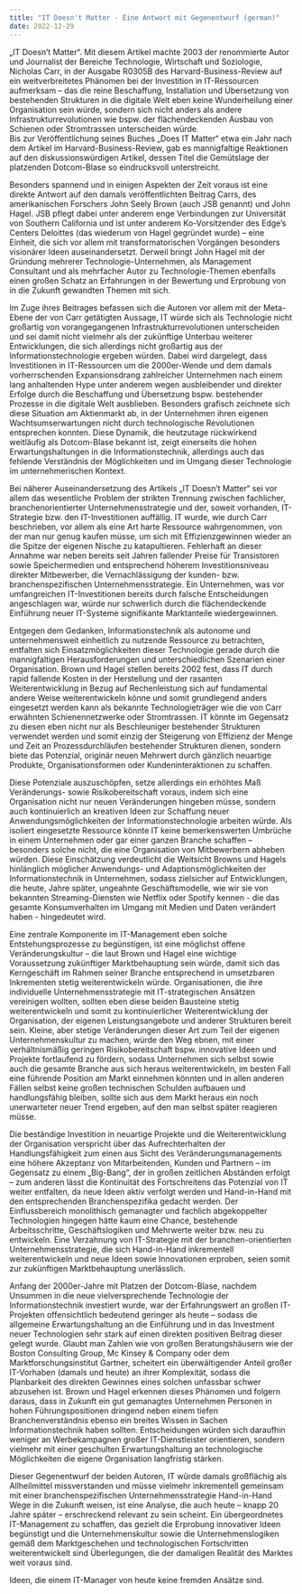```yaml
---
title: "IT Doesn't Matter - Eine Antwort mit Gegenentwurf (german)"
date: 2022-12-29
---
```


<p>
„IT Doesn’t Matter“. Mit diesem Artikel machte 2003 der renommierte Autor und Journalist der Bereiche Technologie, Wirtschaft und Soziologie, Nicholas Carr, in der Ausgabe R0305B des Harvard-Business-Review auf ein weitverbreitetes Phänomen bei der Investition in IT-Ressourcen aufmerksam – das die reine Beschaffung, Installation und Übersetzung von bestehenden Strukturen in die digitale Welt eben keine Wunderheilung einer Organisation sein würde, sondern sich nicht anders als andere Infrastrukturrevolutionen wie bspw. der flächendeckenden Ausbau 
von Schienen oder Stromtrassen unterscheiden würde.
<br />
Bis zur Veröffentlichung seines Buches „Does IT Matter“ etwa ein Jahr nach dem Artikel im Harvard-Business-Review, gab es mannigfaltige Reaktionen auf den diskussionswürdigen Artikel, dessen Titel die Gemütslage der platzenden Dotcom-Blase so eindrucksvoll unterstreicht. 
</p>

<p></p>

<p>
Besonders spannend und in einigen Aspekten der Zeit voraus ist eine direkte Antwort auf den damals veröffentlichten Beitrag Carrs, des amerikanischen Forschers John Seely Brown (auch JSB genannt) und John Hagel. JSB pflegt dabei unter anderem enge Verbindungen zur Universität von Southern California und ist unter anderem Ko-Vorsitzender des Edge’s Centers Deloittes (das wiederum von Hagel gegründet wurde) – eine Einheit, die sich vor allem mit transformatorischen Vorgängen besonders visionärer Ideen auseinandersetzt.  Derweil bringt John Hagel mit der Gründung mehrerer Technologie-Unternehmen, als Management Consultant und als mehrfacher Autor zu Technologie-Themen ebenfalls einen großen Schatz an Erfahrungen in der Bewertung und Erprobung von in die Zukunft gewandten Themen mit sich. 
</p>

<p></p>

<p>
Im Zuge ihres Beitrages befassen sich die Autoren vor allem mit der Meta-Ebene der von Carr getätigten Aussage, IT würde sich als Technologie nicht großartig von vorangegangenen Infrastrukturrevolutionen unterscheiden und sei damit nicht vielmehr als der zukünftige Unterbau weiterer Entwicklungen, die sich allerdings nicht großartig aus der Informationstechnologie ergeben würden.  Dabei wird dargelegt, dass Investitionen in IT-Ressourcen um die 2000er-Wende und dem damals vorherrschenden Expansionsdrang zahlreicher Unternehmen nach einem lang anhaltenden Hype unter anderem wegen ausbleibender und direkter Erfolge durch die Beschaffung und Übersetzung bspw. bestehender Prozesse in die digitale Welt ausblieben.  Besonders grafisch zeichnete sich diese Situation am Aktienmarkt ab, in der Unternehmen ihren eigenen Wachtsumserwartungen nicht durch technologische Revolutionen entsprechen konnten. Diese Dynamik, die heutzutage rückwirkend weitläufig als Dotcom-Blase bekannt ist, zeigt einerseits die hohen Erwartungshaltungen in die Informationstechnik, allerdings auch das fehlende Verständnis der Möglichkeiten und im Umgang dieser Technologie im unternehmerischen Kontext.
</p>
  
<p></p>
    
<p>  
Bei näherer Auseinandersetzung des Artikels „IT Doesn’t Matter“ sei vor allem das wesentliche Problem der strikten Trennung zwischen fachlicher, branchenorientierter Unternehmensstrategie und der, soweit vorhanden, IT-Strategie bzw. den IT-Investitionen auffällig.  IT wurde, wie durch Carr beschrieben, vor allem als eine Art harte Ressource wahrgenommen, von der man nur genug kaufen müsse, um sich mit Effizienzgewinnen wieder an die Spitze der eigenen Nische zu katapultieren. Fehlerhaft an dieser Annahme war neben bereits seit Jahren fallender Preise für Transistoren sowie Speichermedien und entsprechend höherem Investitionsniveau direkter Mitbewerber, die Vernachlässigung der kunden- bzw. branchenspezifischen Unternehmensstrategie.  Ein Unternehmen, was vor umfangreichen IT-Investitionen bereits durch falsche Entscheidungen angeschlagen war, würde nur schwerlich durch die flächendeckende Einführung neuer IT-Systeme signifikante Marktanteile wiedergewinnen. 
</p>

<p></p>

<p>
Entgegen dem Gedanken, Informationstechnik als autonome und unternehmensweit einheitlich zu nutzende Ressource zu betrachten, entfalten sich Einsatzmöglichkeiten dieser Technologie gerade durch die mannigfaltigen Herausforderungen und unterschiedlichen Szenarien einer Organisation. Brown und Hagel stellen bereits 2002 fest, dass IT durch rapid fallende Kosten in der Herstellung und der rasanten Weiterentwicklung in Bezug auf Rechenleistung sich auf fundamental andere Weise weiterentwickeln könne und somit grundlegend anders eingesetzt werden kann als bekannte Technologieträger wie die von Carr erwähnten Schienennetzwerke oder Stromtrassen. IT könnte im Gegensatz zu diesen eben nicht nur als Beschleuniger bestehender Strukturen verwendet werden und somit einzig der Steigerung von Effizienz der Menge und Zeit an Prozessdurchläufen bestehender Strukturen dienen, sondern biete das Potenzial, originär neuen Mehrwert durch gänzlich neuartige Produkte, Organisationsformen oder Kundeninteraktionen zu schaffen. 
</p>
<p>
Diese Potenziale auszuschöpfen, setze allerdings ein erhöhtes Maß Veränderungs- sowie Risikobereitschaft voraus, indem sich eine Organisation nicht nur neuen Veränderungen hingeben müsse, sondern auch kontinuierlich an kreativen Ideen zur Schaffung neuer Anwendungsmöglichkeiten der Informationstechnologie arbeiten würde. Als isoliert eingesetzte Ressource könnte IT keine bemerkenswerten Umbrüche in einem Unternehmen oder gar einer ganzen Branche schaffen – besonders solche nicht, die eine Organisation von Mitbewerbern abheben würden. Diese Einschätzung verdeutlicht die Weitsicht Browns und Hagels hinlänglich möglicher Anwendungs- und Adaptionsmöglichkeiten der Informationstechnik in Unternehmen, sodass zielsicher auf Entwicklungen, die heute, Jahre später, ungeahnte Geschäftsmodelle, wie wir sie von bekannten Streaming-Diensten wie Netflix oder Spotify kennen - die das gesamte Konsumverhalten im Umgang mit Medien und Daten verändert haben - hingedeutet wird.
</p>

<p></p>

<p>
Eine zentrale Komponente im IT-Management eben solche Entstehungsprozesse zu begünstigen, ist eine möglichst offene Veränderungskultur – die laut Brown und Hagel eine wichtige Voraussetzung zukünftiger Marktbehauptung sein würde, damit sich das Kerngeschäft im Rahmen seiner Branche entsprechend in umsetzbaren Inkrementen stetig weiterentwickeln würde. Organisationen, die ihre individuelle Unternehmensstrategie mit IT-strategischen Ansätzen vereinigen wollten, sollten eben diese beiden Bausteine stetig weiterentwickeln und somit zu kontinuierlicher Weiterentwicklung der Organisation, der eigenen Leistungsangebote und anderer Strukturen bereit sein. Kleine, aber stetige Veränderungen dieser Art zum Teil der eigenen Unternehmenskultur zu machen, würde den Weg ebnen, mit einer verhältnismäßig geringen Risikobereitschaft bspw. innovative Ideen und Projekte fortlaufend zu fördern, sodass Unternehmen sich selbst sowie auch die gesamte Branche aus sich heraus weiterentwickeln, im besten Fall eine führende Position am Markt einnehmen könnten und in allen anderen Fällen selbst keine großen technischen Schulden aufbauen und handlungsfähig bleiben, sollte sich aus dem Markt heraus ein noch unerwarteter neuer Trend ergeben, auf den man selbst später reagieren müsse.
</p>
<p>
Die beständige Investition in neuartige Projekte und die Weiterentwicklung der Organisation verspricht über das Aufrechterhalten der Handlungsfähigkeit zum einen aus Sicht des Veränderungsmanagements eine höhere Akzeptanz von Mitarbeitenden, Kunden und Partnern – im Gegensatz zu einem „Big-Bang“, der in großen zeitlichen Abständen erfolgt – zum anderen lässt die Kontinuität des Fortschreitens das Potenzial von IT weiter entfalten, da neue Ideen aktiv verfolgt werden und Hand-in-Hand mit den entsprechenden Branchenspezifika gedacht werden. Der Einflussbereich monolithisch gemanagter und fachlich abgekoppelter Technologien hingegen hätte kaum eine Chance, bestehende Arbeitsschritte, Geschäftslogiken und Mehrwerte weiter bzw. neu zu entwickeln. Eine Verzahnung von IT-Strategie mit der branchen-orientierten Unternehmensstrategie, die sich Hand-in-Hand inkrementell weiterentwickeln und neue Ideen sowie Innovationen erproben, seien somit zur zukünftigen Marktbehauptung unerlässlich.
</p>
  
<p></p>
  
<p>  
Anfang der 2000er-Jahre mit Platzen der Dotcom-Blase, nachdem Unsummen in die neue vielversprechende Technologie der Informationstechnik investiert wurde, war der Erfahrungswert an großen IT-Projekten offensichtlich bedeutend geringer als heute – sodass die allgemeine Erwartungshaltung an die Einführung und in das Investment neuer Technologien sehr stark auf einen direkten positiven Beitrag dieser gelegt wurde. Glaubt man Zahlen wie von großen Beratungshäusern wie der Boston Consulting Group, Mc Kinsey & Company oder dem Marktforschungsinstitut Gartner, scheitert ein überwältigender Anteil großer IT-Vorhaben (damals und heute) an ihrer Komplexität, sodass die Planbarkeit des direkten Gewinnes eines solchen unfassbar schwer abzusehen ist. Brown und Hagel erkennen dieses Phänomen und folgern daraus, dass in Zukunft ein gut gemanagtes Unternehmen Personen in hohen Führungspositionen dringend neben einem tiefen Branchenverständnis ebenso ein breites Wissen in Sachen Informationstechnik haben sollten. Entscheidungen würden sich daraufhin weniger an Werbekampagnen großer IT-Dienstleister orientieren, sondern vielmehr mit einer geschulten Erwartungshaltung an technologische Möglichkeiten die eigene Organisation langfristig stärken. 
</p>
  
<p></p>

<p>
Dieser Gegenentwurf der beiden Autoren, IT würde damals großflächig als Allheilmittel missverstanden und müsse vielmehr inkrementell gemeinsam mit einer branchenspezifischen Unternehmensstrategie Hand-in-Hand Wege in die Zukunft weisen, ist eine Analyse, die auch heute – knapp 20 Jahre später – erschreckend relevant zu sein scheint. Ein übergeordnetes IT-Management zu schaffen, das gezielt die Erprobung innovativer Ideen begünstigt und die Unternehmenskultur sowie die Unternehmenslogiken gemäß dem Marktgeschehen und technologischen Fortschritten weiterentwickelt sind Überlegungen, die der damaligen Realität des Marktes weit voraus sind.
</p>
<p>
Ideen, die einem IT-Manager von heute keine fremden Ansätze sind.
</p>
  
  
